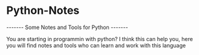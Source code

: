 # Python-Notes
------- Some Notes and Tools for Python -------

You are starting in programmin with python? I think this can help you,
here you will find notes and tools who can learn and work with this language
